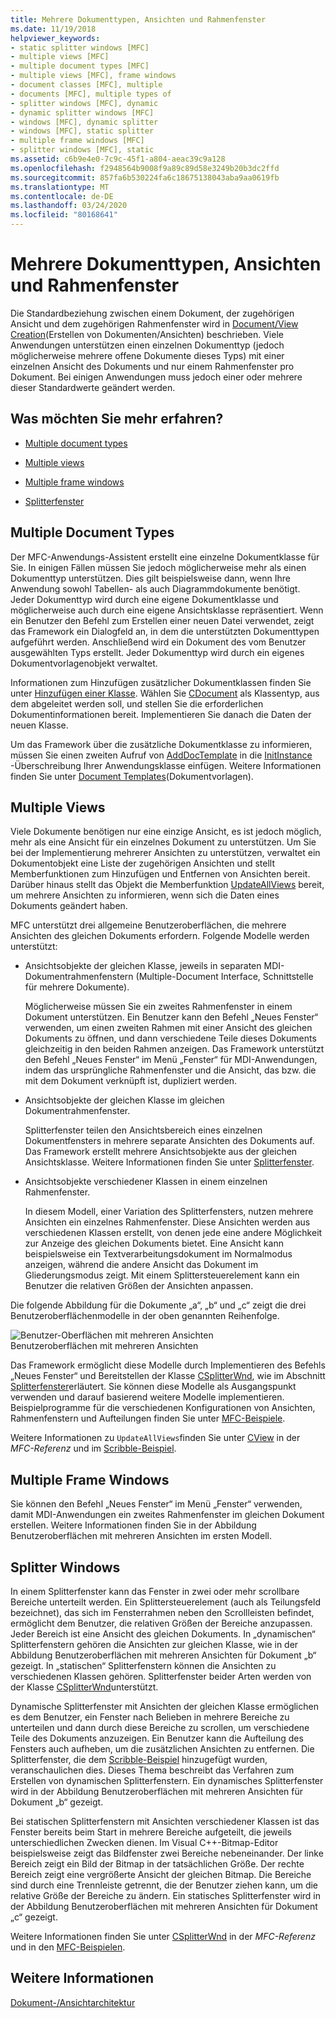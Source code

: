 ```yaml
---
title: Mehrere Dokumenttypen, Ansichten und Rahmenfenster
ms.date: 11/19/2018
helpviewer_keywords:
- static splitter windows [MFC]
- multiple views [MFC]
- multiple document types [MFC]
- multiple views [MFC], frame windows
- document classes [MFC], multiple
- documents [MFC], multiple types of
- splitter windows [MFC], dynamic
- dynamic splitter windows [MFC]
- windows [MFC], dynamic splitter
- windows [MFC], static splitter
- multiple frame windows [MFC]
- splitter windows [MFC], static
ms.assetid: c6b9e4e0-7c9c-45f1-a804-aeac39c9a128
ms.openlocfilehash: f2948564b9008f9a89c89d58e3249b20b3dc2ffd
ms.sourcegitcommit: 857fa6b530224fa6c18675138043aba9aa0619fb
ms.translationtype: MT
ms.contentlocale: de-DE
ms.lasthandoff: 03/24/2020
ms.locfileid: "80168641"
---
```

# <a name="multiple-document-types-views-and-frame-windows"></a>Mehrere Dokumenttypen, Ansichten und Rahmenfenster

Die Standardbeziehung zwischen einem Dokument, der zugehörigen Ansicht und dem zugehörigen Rahmenfenster wird in [Document/View Creation](../mfc/document-view-creation.md)(Erstellen von Dokumenten/Ansichten) beschrieben. Viele Anwendungen unterstützen einen einzelnen Dokumenttyp (jedoch möglicherweise mehrere offene Dokumente dieses Typs) mit einer einzelnen Ansicht des Dokuments und nur einem Rahmenfenster pro Dokument. Bei einigen Anwendungen muss jedoch einer oder mehrere dieser Standardwerte geändert werden.

## <a name="what-do-you-want-to-know-more-about"></a>Was möchten Sie mehr erfahren?

- [Multiple document types](#_core_multiple_document_types)

- [Multiple views](#_core_multiple_views)

- [Multiple frame windows](#_core_multiple_frame_windows)

- [Splitterfenster](#_core_splitter_windows)

##  <a name="multiple-document-types"></a><a name="_core_multiple_document_types"></a> Multiple Document Types

Der MFC-Anwendungs-Assistent erstellt eine einzelne Dokumentklasse für Sie. In einigen Fällen müssen Sie jedoch möglicherweise mehr als einen Dokumenttyp unterstützen. Dies gilt beispielsweise dann, wenn Ihre Anwendung sowohl Tabellen- als auch Diagrammdokumente benötigt. Jeder Dokumenttyp wird durch eine eigene Dokumentklasse und möglicherweise auch durch eine eigene Ansichtsklasse repräsentiert. Wenn ein Benutzer den Befehl zum Erstellen einer neuen Datei verwendet, zeigt das Framework ein Dialogfeld an, in dem die unterstützten Dokumenttypen aufgeführt werden. Anschließend wird ein Dokument des vom Benutzer ausgewählten Typs erstellt. Jeder Dokumenttyp wird durch ein eigenes Dokumentvorlagenobjekt verwaltet.

Informationen zum Hinzufügen zusätzlicher Dokumentklassen finden Sie unter [Hinzufügen einer Klasse](../ide/adding-a-class-visual-cpp.md). Wählen Sie [CDocument](../mfc/reference/cdocument-class.md) als Klassentyp, aus dem abgeleitet werden soll, und stellen Sie die erforderlichen Dokumentinformationen bereit. Implementieren Sie danach die Daten der neuen Klasse.

Um das Framework über die zusätzliche Dokumentklasse zu informieren, müssen Sie einen zweiten Aufruf von [AddDocTemplate](../mfc/reference/cwinapp-class.md#adddoctemplate) in die [InitInstance](../mfc/reference/cwinapp-class.md#initinstance) -Überschreibung Ihrer Anwendungsklasse einfügen. Weitere Informationen finden Sie unter [Document Templates](../mfc/document-templates-and-the-document-view-creation-process.md)(Dokumentvorlagen).

##  <a name="multiple-views"></a><a name="_core_multiple_views"></a> Multiple Views

Viele Dokumente benötigen nur eine einzige Ansicht, es ist jedoch möglich, mehr als eine Ansicht für ein einzelnes Dokument zu unterstützen. Um Sie bei der Implementierung mehrerer Ansichten zu unterstützen, verwaltet ein Dokumentobjekt eine Liste der zugehörigen Ansichten und stellt Memberfunktionen zum Hinzufügen und Entfernen von Ansichten bereit. Darüber hinaus stellt das Objekt die Memberfunktion [UpdateAllViews](../mfc/reference/cdocument-class.md#updateallviews) bereit, um mehrere Ansichten zu informieren, wenn sich die Daten eines Dokuments geändert haben.

MFC unterstützt drei allgemeine Benutzeroberflächen, die mehrere Ansichten des gleichen Dokuments erfordern. Folgende Modelle werden unterstützt:

- Ansichtsobjekte der gleichen Klasse, jeweils in separaten MDI-Dokumentrahmenfenstern (Multiple-Document Interface, Schnittstelle für mehrere Dokumente).

   Möglicherweise müssen Sie ein zweites Rahmenfenster in einem Dokument unterstützen. Ein Benutzer kann den Befehl „Neues Fenster“ verwenden, um einen zweiten Rahmen mit einer Ansicht des gleichen Dokuments zu öffnen, und dann verschiedene Teile dieses Dokuments gleichzeitig in den beiden Rahmen anzeigen. Das Framework unterstützt den Befehl „Neues Fenster“ im Menü „Fenster“ für MDI-Anwendungen, indem das ursprüngliche Rahmenfenster und die Ansicht, das bzw. die mit dem Dokument verknüpft ist, dupliziert werden.

- Ansichtsobjekte der gleichen Klasse im gleichen Dokumentrahmenfenster.

   Splitterfenster teilen den Ansichtsbereich eines einzelnen Dokumentfensters in mehrere separate Ansichten des Dokuments auf. Das Framework erstellt mehrere Ansichtsobjekte aus der gleichen Ansichtsklasse. Weitere Informationen finden Sie unter [Splitterfenster](#_core_splitter_windows).

- Ansichtsobjekte verschiedener Klassen in einem einzelnen Rahmenfenster.

   In diesem Modell, einer Variation des Splitterfensters, nutzen mehrere Ansichten ein einzelnes Rahmenfenster. Diese Ansichten werden aus verschiedenen Klassen erstellt, von denen jede eine andere Möglichkeit zur Anzeige des gleichen Dokuments bietet. Eine Ansicht kann beispielsweise ein Textverarbeitungsdokument im Normalmodus anzeigen, während die andere Ansicht das Dokument im Gliederungsmodus zeigt. Mit einem Splittersteuerelement kann ein Benutzer die relativen Größen der Ansichten anpassen.

Die folgende Abbildung für die Dokumente „a“, „b“ und „c“ zeigt die drei Benutzeroberflächenmodelle in der oben genannten Reihenfolge.

![Benutzer&#45;Oberflächen mit mehreren Ansichten](../mfc/media/vc37a71.gif "Benutzer&#45;Oberflächen mit mehreren Ansichten") <br/>
Benutzeroberflächen mit mehreren Ansichten

Das Framework ermöglicht diese Modelle durch Implementieren des Befehls „Neues Fenster“ und Bereitstellen der Klasse [CSplitterWnd](../mfc/reference/csplitterwnd-class.md), wie im Abschnitt [Splitterfenster](#_core_splitter_windows)erläutert. Sie können diese Modelle als Ausgangspunkt verwenden und darauf basierend weitere Modelle implementieren. Beispielprogramme für die verschiedenen Konfigurationen von Ansichten, Rahmenfenstern und Aufteilungen finden Sie unter [MFC-Beispiele](../overview/visual-cpp-samples.md#mfc-samples).

Weitere Informationen zu `UpdateAllViews`finden Sie unter [CView](../mfc/reference/cview-class.md) in der *MFC-Referenz* und im [Scribble-Beispiel](../overview/visual-cpp-samples.md).

##  <a name="multiple-frame-windows"></a><a name="_core_multiple_frame_windows"></a> Multiple Frame Windows

Sie können den Befehl „Neues Fenster“ im Menü „Fenster“ verwenden, damit MDI-Anwendungen ein zweites Rahmenfenster im gleichen Dokument erstellen. Weitere Informationen finden Sie in der Abbildung Benutzeroberflächen mit mehreren Ansichten im ersten Modell.

##  <a name="splitter-windows"></a><a name="_core_splitter_windows"></a> Splitter Windows

In einem Splitterfenster kann das Fenster in zwei oder mehr scrollbare Bereiche unterteilt werden. Ein Splittersteuerelement (auch als Teilungsfeld bezeichnet), das sich im Fensterrahmen neben den Scrollleisten befindet, ermöglicht dem Benutzer, die relativen Größen der Bereiche anzupassen. Jeder Bereich ist eine Ansicht des gleichen Dokuments. In „dynamischen“ Splitterfenstern gehören die Ansichten zur gleichen Klasse, wie in der Abbildung Benutzeroberflächen mit mehreren Ansichten für Dokument „b“ gezeigt. In „statischen“ Splitterfenstern können die Ansichten zu verschiedenen Klassen gehören. Splitterfenster beider Arten werden von der Klasse [CSplitterWnd](../mfc/reference/csplitterwnd-class.md)unterstützt.

Dynamische Splitterfenster mit Ansichten der gleichen Klasse ermöglichen es dem Benutzer, ein Fenster nach Belieben in mehrere Bereiche zu unterteilen und dann durch diese Bereiche zu scrollen, um verschiedene Teile des Dokuments anzuzeigen. Ein Benutzer kann die Aufteilung des Fensters auch aufheben, um die zusätzlichen Ansichten zu entfernen. Die Splitterfenster, die dem [Scribble-Beispiel](../overview/visual-cpp-samples.md) hinzugefügt wurden, veranschaulichen dies. Dieses Thema beschreibt das Verfahren zum Erstellen von dynamischen Splitterfenstern. Ein dynamisches Splitterfenster wird in der Abbildung Benutzeroberflächen mit mehreren Ansichten für Dokument „b“ gezeigt.

Bei statischen Splitterfenstern mit Ansichten verschiedener Klassen ist das Fenster bereits beim Start in mehrere Bereiche aufgeteilt, die jeweils unterschiedlichen Zwecken dienen. Im Visual C++-Bitmap-Editor beispielsweise zeigt das Bildfenster zwei Bereiche nebeneinander. Der linke Bereich zeigt ein Bild der Bitmap in der tatsächlichen Größe. Der rechte Bereich zeigt eine vergrößerte Ansicht der gleichen Bitmap. Die Bereiche sind durch eine Trennleiste getrennt, die der Benutzer ziehen kann, um die relative Größe der Bereiche zu ändern. Ein statisches Splitterfenster wird in der Abbildung Benutzeroberflächen mit mehreren Ansichten für Dokument „c“ gezeigt.

Weitere Informationen finden Sie unter [CSplitterWnd](../mfc/reference/csplitterwnd-class.md) in der *MFC-Referenz* und in den [MFC-Beispielen](../overview/visual-cpp-samples.md#mfc-samples).

## <a name="see-also"></a>Weitere Informationen

[Dokument-/Ansichtarchitektur](../mfc/document-view-architecture.md)
